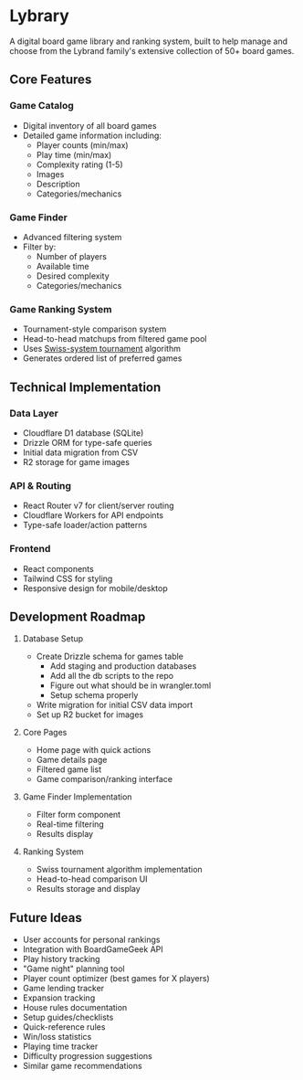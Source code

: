 # Lybrary

A digital board game library and ranking system, built to help manage and choose from the Lybrand family's extensive collection of 50+ board games.

## Core Features

### Game Catalog

- Digital inventory of all board games
- Detailed game information including:
  - Player counts (min/max)
  - Play time (min/max)
  - Complexity rating (1-5)
  - Images
  - Description
  - Categories/mechanics

### Game Finder

- Advanced filtering system
- Filter by:
  - Number of players
  - Available time
  - Desired complexity
  - Categories/mechanics

### Game Ranking System

- Tournament-style comparison system
- Head-to-head matchups from filtered game pool
- Uses [Swiss-system tournament](https://en.wikipedia.org/wiki/Swiss-system_tournament) algorithm
- Generates ordered list of preferred games

## Technical Implementation

### Data Layer

- Cloudflare D1 database (SQLite)
- Drizzle ORM for type-safe queries
- Initial data migration from CSV
- R2 storage for game images

### API & Routing

- React Router v7 for client/server routing
- Cloudflare Workers for API endpoints
- Type-safe loader/action patterns

### Frontend

- React components
- Tailwind CSS for styling
- Responsive design for mobile/desktop

## Development Roadmap

1. Database Setup

   - Create Drizzle schema for games table
     - Add staging and production databases
     - Add all the db scripts to the repo
     - Figure out what should be in wrangler.toml
     - Setup schema properly
   - Write migration for initial CSV data import
   - Set up R2 bucket for images

2. Core Pages

   - Home page with quick actions
   - Game details page
   - Filtered game list
   - Game comparison/ranking interface

3. Game Finder Implementation

   - Filter form component
   - Real-time filtering
   - Results display

4. Ranking System
   - Swiss tournament algorithm implementation
   - Head-to-head comparison UI
   - Results storage and display

## Future Ideas

- User accounts for personal rankings
- Integration with BoardGameGeek API
- Play history tracking
- "Game night" planning tool
- Player count optimizer (best games for X players)
- Game lending tracker
- Expansion tracking
- House rules documentation
- Setup guides/checklists
- Quick-reference rules
- Win/loss statistics
- Playing time tracker
- Difficulty progression suggestions
- Similar game recommendations
